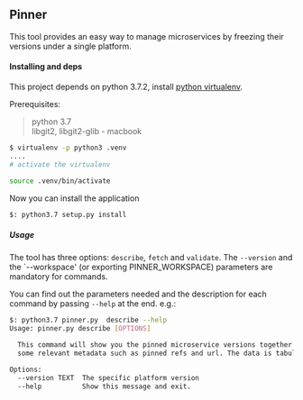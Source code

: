 Pinner
---
This tool provides an easy way to manage microservices by freezing their
versions under a single platform.


#### Installing and deps
This project depends on python 3.7.2, install
[python virtualenv](https://virtualenv.pypa.io/en/latest/).  

Prerequisites:

> python 3.7   
libgit2,  libgit2-glib - macbook

```bash
$ virtualenv -p python3 .venv
....
# activate the virtualenv

source .venv/bin/activate
```

Now you can install the application

```bash
$: python3.7 setup.py install
```

##### Usage

The tool has three options: `describe`, `fetch` and `validate`. The `--version`
and the `--workspace' (or exporting PINNER_WORKSPACE) parameters are mandatory
for commands.  

You can find out the parameters needed and the description for each command by
passing `--help` at the end.
e.g.:
```bash
$: python3.7 pinner.py  describe --help
Usage: pinner.py describe [OPTIONS]

  This command will show you the pinned microservice versions together with
  some relevant metadata such as pinned refs and url. The data is tabulated.

Options:
  --version TEXT  The specific platform version
  --help          Show this message and exit.
```

